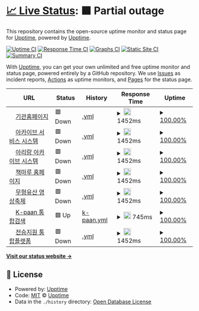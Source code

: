 # [📈 Live Status](https://demo.upptime.js.org): <!--live status--> **🟧 Partial outage**

This repository contains the open-source uptime monitor and status page for [Upptime](https://upptime.js.org), powered by [Upptime](https://github.com/upptime/upptime).

[![Uptime CI](https://github.com/upptime/upptime2/workflows/Uptime%20CI/badge.svg)](https://github.com/upptime/upptime2/actions?query=workflow%3A%22Uptime+CI%22)
[![Response Time CI](https://github.com/upptime/upptime2/workflows/Response%20Time%20CI/badge.svg)](https://github.com/upptime/upptime2/actions?query=workflow%3A%22Response+Time+CI%22)
[![Graphs CI](https://github.com/upptime/upptime2/workflows/Graphs%20CI/badge.svg)](https://github.com/upptime/upptime2/actions?query=workflow%3A%22Graphs+CI%22)
[![Static Site CI](https://github.com/upptime/upptime2/workflows/Static%20Site%20CI/badge.svg)](https://github.com/upptime/upptime2/actions?query=workflow%3A%22Static+Site+CI%22)
[![Summary CI](https://github.com/upptime/upptime2/workflows/Summary%20CI/badge.svg)](https://github.com/upptime/upptime2/actions?query=workflow%3A%22Summary+CI%22)

With [Upptime](https://upptime.js.org), you can get your own unlimited and free uptime monitor and status page, powered entirely by a GitHub repository. We use [Issues](https://github.com/upptime/upptime2/issues) as incident reports, [Actions](https://github.com/upptime/upptime2/actions) as uptime monitors, and [Pages](https://demo.upptime.js.org) for the status page.

<!--start: status pages-->
<!-- This summary is generated by Upptime (https://github.com/upptime/upptime) -->
<!-- Do not edit this manually, your changes will be overwritten -->
<!-- prettier-ignore -->
| URL | Status | History | Response Time | Uptime |
| --- | ------ | ------- | ------------- | ------ |
| <img alt="" src="https://icons.duckduckgo.com/ip3/www.nihc.go.kr.ico" height="13"> [기관홈페이지](https://www.nihc.go.kr) | 🟥 Down | [.yml](https://github.com/yopboy/uptime2/commits/HEAD/history/.yml) | <details><summary><img alt="Response time graph" src="./graphs//response-time-week.png" height="20"> 1452ms</summary><br><a href="https://demo.upptime.js.org/history/"><img alt="Response time 1452" src="https://img.shields.io/endpoint?url=https%3A%2F%2Fraw.githubusercontent.com%2Fyopboy%2Fuptime2%2FHEAD%2Fapi%2F%2Fresponse-time.json"></a><br><a href="https://demo.upptime.js.org/history/"><img alt="24-hour response time 1452" src="https://img.shields.io/endpoint?url=https%3A%2F%2Fraw.githubusercontent.com%2Fyopboy%2Fuptime2%2FHEAD%2Fapi%2F%2Fresponse-time-day.json"></a><br><a href="https://demo.upptime.js.org/history/"><img alt="7-day response time 1452" src="https://img.shields.io/endpoint?url=https%3A%2F%2Fraw.githubusercontent.com%2Fyopboy%2Fuptime2%2FHEAD%2Fapi%2F%2Fresponse-time-week.json"></a><br><a href="https://demo.upptime.js.org/history/"><img alt="30-day response time 1452" src="https://img.shields.io/endpoint?url=https%3A%2F%2Fraw.githubusercontent.com%2Fyopboy%2Fuptime2%2FHEAD%2Fapi%2F%2Fresponse-time-month.json"></a><br><a href="https://demo.upptime.js.org/history/"><img alt="1-year response time 1452" src="https://img.shields.io/endpoint?url=https%3A%2F%2Fraw.githubusercontent.com%2Fyopboy%2Fuptime2%2FHEAD%2Fapi%2F%2Fresponse-time-year.json"></a></details> | <details><summary><a href="https://demo.upptime.js.org/history/">100.00%</a></summary><a href="https://demo.upptime.js.org/history/"><img alt="All-time uptime 100.00%" src="https://img.shields.io/endpoint?url=https%3A%2F%2Fraw.githubusercontent.com%2Fyopboy%2Fuptime2%2FHEAD%2Fapi%2F%2Fuptime.json"></a><br><a href="https://demo.upptime.js.org/history/"><img alt="24-hour uptime 100.00%" src="https://img.shields.io/endpoint?url=https%3A%2F%2Fraw.githubusercontent.com%2Fyopboy%2Fuptime2%2FHEAD%2Fapi%2F%2Fuptime-day.json"></a><br><a href="https://demo.upptime.js.org/history/"><img alt="7-day uptime 100.00%" src="https://img.shields.io/endpoint?url=https%3A%2F%2Fraw.githubusercontent.com%2Fyopboy%2Fuptime2%2FHEAD%2Fapi%2F%2Fuptime-week.json"></a><br><a href="https://demo.upptime.js.org/history/"><img alt="30-day uptime 100.00%" src="https://img.shields.io/endpoint?url=https%3A%2F%2Fraw.githubusercontent.com%2Fyopboy%2Fuptime2%2FHEAD%2Fapi%2F%2Fuptime-month.json"></a><br><a href="https://demo.upptime.js.org/history/"><img alt="1-year uptime 100.00%" src="https://img.shields.io/endpoint?url=https%3A%2F%2Fraw.githubusercontent.com%2Fyopboy%2Fuptime2%2FHEAD%2Fapi%2F%2Fuptime-year.json"></a></details>
| <img alt="" src="https://icons.duckduckgo.com/ip3/www.iha.go.kr.ico" height="13"> [아카이브 서비스 시스템](https://www.iha.go.kr) | 🟥 Down | [.yml](https://github.com/yopboy/uptime2/commits/HEAD/history/.yml) | <details><summary><img alt="Response time graph" src="./graphs//response-time-week.png" height="20"> 1452ms</summary><br><a href="https://demo.upptime.js.org/history/"><img alt="Response time 1452" src="https://img.shields.io/endpoint?url=https%3A%2F%2Fraw.githubusercontent.com%2Fyopboy%2Fuptime2%2FHEAD%2Fapi%2F%2Fresponse-time.json"></a><br><a href="https://demo.upptime.js.org/history/"><img alt="24-hour response time 1452" src="https://img.shields.io/endpoint?url=https%3A%2F%2Fraw.githubusercontent.com%2Fyopboy%2Fuptime2%2FHEAD%2Fapi%2F%2Fresponse-time-day.json"></a><br><a href="https://demo.upptime.js.org/history/"><img alt="7-day response time 1452" src="https://img.shields.io/endpoint?url=https%3A%2F%2Fraw.githubusercontent.com%2Fyopboy%2Fuptime2%2FHEAD%2Fapi%2F%2Fresponse-time-week.json"></a><br><a href="https://demo.upptime.js.org/history/"><img alt="30-day response time 1452" src="https://img.shields.io/endpoint?url=https%3A%2F%2Fraw.githubusercontent.com%2Fyopboy%2Fuptime2%2FHEAD%2Fapi%2F%2Fresponse-time-month.json"></a><br><a href="https://demo.upptime.js.org/history/"><img alt="1-year response time 1452" src="https://img.shields.io/endpoint?url=https%3A%2F%2Fraw.githubusercontent.com%2Fyopboy%2Fuptime2%2FHEAD%2Fapi%2F%2Fresponse-time-year.json"></a></details> | <details><summary><a href="https://demo.upptime.js.org/history/">100.00%</a></summary><a href="https://demo.upptime.js.org/history/"><img alt="All-time uptime 100.00%" src="https://img.shields.io/endpoint?url=https%3A%2F%2Fraw.githubusercontent.com%2Fyopboy%2Fuptime2%2FHEAD%2Fapi%2F%2Fuptime.json"></a><br><a href="https://demo.upptime.js.org/history/"><img alt="24-hour uptime 100.00%" src="https://img.shields.io/endpoint?url=https%3A%2F%2Fraw.githubusercontent.com%2Fyopboy%2Fuptime2%2FHEAD%2Fapi%2F%2Fuptime-day.json"></a><br><a href="https://demo.upptime.js.org/history/"><img alt="7-day uptime 100.00%" src="https://img.shields.io/endpoint?url=https%3A%2F%2Fraw.githubusercontent.com%2Fyopboy%2Fuptime2%2FHEAD%2Fapi%2F%2Fuptime-week.json"></a><br><a href="https://demo.upptime.js.org/history/"><img alt="30-day uptime 100.00%" src="https://img.shields.io/endpoint?url=https%3A%2F%2Fraw.githubusercontent.com%2Fyopboy%2Fuptime2%2FHEAD%2Fapi%2F%2Fuptime-month.json"></a><br><a href="https://demo.upptime.js.org/history/"><img alt="1-year uptime 100.00%" src="https://img.shields.io/endpoint?url=https%3A%2F%2Fraw.githubusercontent.com%2Fyopboy%2Fuptime2%2FHEAD%2Fapi%2F%2Fuptime-year.json"></a></details>
| <img alt="" src="https://icons.duckduckgo.com/ip3/www.arirang.iha.go.kr.ico" height="13"> [아리랑 아카이브 시스템](https://www.arirang.iha.go.kr) | 🟥 Down | [.yml](https://github.com/yopboy/uptime2/commits/HEAD/history/.yml) | <details><summary><img alt="Response time graph" src="./graphs//response-time-week.png" height="20"> 1452ms</summary><br><a href="https://demo.upptime.js.org/history/"><img alt="Response time 1452" src="https://img.shields.io/endpoint?url=https%3A%2F%2Fraw.githubusercontent.com%2Fyopboy%2Fuptime2%2FHEAD%2Fapi%2F%2Fresponse-time.json"></a><br><a href="https://demo.upptime.js.org/history/"><img alt="24-hour response time 1452" src="https://img.shields.io/endpoint?url=https%3A%2F%2Fraw.githubusercontent.com%2Fyopboy%2Fuptime2%2FHEAD%2Fapi%2F%2Fresponse-time-day.json"></a><br><a href="https://demo.upptime.js.org/history/"><img alt="7-day response time 1452" src="https://img.shields.io/endpoint?url=https%3A%2F%2Fraw.githubusercontent.com%2Fyopboy%2Fuptime2%2FHEAD%2Fapi%2F%2Fresponse-time-week.json"></a><br><a href="https://demo.upptime.js.org/history/"><img alt="30-day response time 1452" src="https://img.shields.io/endpoint?url=https%3A%2F%2Fraw.githubusercontent.com%2Fyopboy%2Fuptime2%2FHEAD%2Fapi%2F%2Fresponse-time-month.json"></a><br><a href="https://demo.upptime.js.org/history/"><img alt="1-year response time 1452" src="https://img.shields.io/endpoint?url=https%3A%2F%2Fraw.githubusercontent.com%2Fyopboy%2Fuptime2%2FHEAD%2Fapi%2F%2Fresponse-time-year.json"></a></details> | <details><summary><a href="https://demo.upptime.js.org/history/">100.00%</a></summary><a href="https://demo.upptime.js.org/history/"><img alt="All-time uptime 100.00%" src="https://img.shields.io/endpoint?url=https%3A%2F%2Fraw.githubusercontent.com%2Fyopboy%2Fuptime2%2FHEAD%2Fapi%2F%2Fuptime.json"></a><br><a href="https://demo.upptime.js.org/history/"><img alt="24-hour uptime 100.00%" src="https://img.shields.io/endpoint?url=https%3A%2F%2Fraw.githubusercontent.com%2Fyopboy%2Fuptime2%2FHEAD%2Fapi%2F%2Fuptime-day.json"></a><br><a href="https://demo.upptime.js.org/history/"><img alt="7-day uptime 100.00%" src="https://img.shields.io/endpoint?url=https%3A%2F%2Fraw.githubusercontent.com%2Fyopboy%2Fuptime2%2FHEAD%2Fapi%2F%2Fuptime-week.json"></a><br><a href="https://demo.upptime.js.org/history/"><img alt="30-day uptime 100.00%" src="https://img.shields.io/endpoint?url=https%3A%2F%2Fraw.githubusercontent.com%2Fyopboy%2Fuptime2%2FHEAD%2Fapi%2F%2Fuptime-month.json"></a><br><a href="https://demo.upptime.js.org/history/"><img alt="1-year uptime 100.00%" src="https://img.shields.io/endpoint?url=https%3A%2F%2Fraw.githubusercontent.com%2Fyopboy%2Fuptime2%2FHEAD%2Fapi%2F%2Fuptime-year.json"></a></details>
| <img alt="" src="https://icons.duckduckgo.com/ip3/www.library.nihc.go.kr.ico" height="13"> [책마루 홈페이지](https://www.library.nihc.go.kr) | 🟥 Down | [.yml](https://github.com/yopboy/uptime2/commits/HEAD/history/.yml) | <details><summary><img alt="Response time graph" src="./graphs//response-time-week.png" height="20"> 1452ms</summary><br><a href="https://demo.upptime.js.org/history/"><img alt="Response time 1452" src="https://img.shields.io/endpoint?url=https%3A%2F%2Fraw.githubusercontent.com%2Fyopboy%2Fuptime2%2FHEAD%2Fapi%2F%2Fresponse-time.json"></a><br><a href="https://demo.upptime.js.org/history/"><img alt="24-hour response time 1452" src="https://img.shields.io/endpoint?url=https%3A%2F%2Fraw.githubusercontent.com%2Fyopboy%2Fuptime2%2FHEAD%2Fapi%2F%2Fresponse-time-day.json"></a><br><a href="https://demo.upptime.js.org/history/"><img alt="7-day response time 1452" src="https://img.shields.io/endpoint?url=https%3A%2F%2Fraw.githubusercontent.com%2Fyopboy%2Fuptime2%2FHEAD%2Fapi%2F%2Fresponse-time-week.json"></a><br><a href="https://demo.upptime.js.org/history/"><img alt="30-day response time 1452" src="https://img.shields.io/endpoint?url=https%3A%2F%2Fraw.githubusercontent.com%2Fyopboy%2Fuptime2%2FHEAD%2Fapi%2F%2Fresponse-time-month.json"></a><br><a href="https://demo.upptime.js.org/history/"><img alt="1-year response time 1452" src="https://img.shields.io/endpoint?url=https%3A%2F%2Fraw.githubusercontent.com%2Fyopboy%2Fuptime2%2FHEAD%2Fapi%2F%2Fresponse-time-year.json"></a></details> | <details><summary><a href="https://demo.upptime.js.org/history/">100.00%</a></summary><a href="https://demo.upptime.js.org/history/"><img alt="All-time uptime 100.00%" src="https://img.shields.io/endpoint?url=https%3A%2F%2Fraw.githubusercontent.com%2Fyopboy%2Fuptime2%2FHEAD%2Fapi%2F%2Fuptime.json"></a><br><a href="https://demo.upptime.js.org/history/"><img alt="24-hour uptime 100.00%" src="https://img.shields.io/endpoint?url=https%3A%2F%2Fraw.githubusercontent.com%2Fyopboy%2Fuptime2%2FHEAD%2Fapi%2F%2Fuptime-day.json"></a><br><a href="https://demo.upptime.js.org/history/"><img alt="7-day uptime 100.00%" src="https://img.shields.io/endpoint?url=https%3A%2F%2Fraw.githubusercontent.com%2Fyopboy%2Fuptime2%2FHEAD%2Fapi%2F%2Fuptime-week.json"></a><br><a href="https://demo.upptime.js.org/history/"><img alt="30-day uptime 100.00%" src="https://img.shields.io/endpoint?url=https%3A%2F%2Fraw.githubusercontent.com%2Fyopboy%2Fuptime2%2FHEAD%2Fapi%2F%2Fuptime-month.json"></a><br><a href="https://demo.upptime.js.org/history/"><img alt="1-year uptime 100.00%" src="https://img.shields.io/endpoint?url=https%3A%2F%2Fraw.githubusercontent.com%2Fyopboy%2Fuptime2%2FHEAD%2Fapi%2F%2Fuptime-year.json"></a></details>
| <img alt="" src="https://icons.duckduckgo.com/ip3/www.iiff.iha.go.kr.ico" height="13"> [무형유산 영상축제](https://www.iiff.iha.go.kr) | 🟥 Down | [.yml](https://github.com/yopboy/uptime2/commits/HEAD/history/.yml) | <details><summary><img alt="Response time graph" src="./graphs//response-time-week.png" height="20"> 1452ms</summary><br><a href="https://demo.upptime.js.org/history/"><img alt="Response time 1452" src="https://img.shields.io/endpoint?url=https%3A%2F%2Fraw.githubusercontent.com%2Fyopboy%2Fuptime2%2FHEAD%2Fapi%2F%2Fresponse-time.json"></a><br><a href="https://demo.upptime.js.org/history/"><img alt="24-hour response time 1452" src="https://img.shields.io/endpoint?url=https%3A%2F%2Fraw.githubusercontent.com%2Fyopboy%2Fuptime2%2FHEAD%2Fapi%2F%2Fresponse-time-day.json"></a><br><a href="https://demo.upptime.js.org/history/"><img alt="7-day response time 1452" src="https://img.shields.io/endpoint?url=https%3A%2F%2Fraw.githubusercontent.com%2Fyopboy%2Fuptime2%2FHEAD%2Fapi%2F%2Fresponse-time-week.json"></a><br><a href="https://demo.upptime.js.org/history/"><img alt="30-day response time 1452" src="https://img.shields.io/endpoint?url=https%3A%2F%2Fraw.githubusercontent.com%2Fyopboy%2Fuptime2%2FHEAD%2Fapi%2F%2Fresponse-time-month.json"></a><br><a href="https://demo.upptime.js.org/history/"><img alt="1-year response time 1452" src="https://img.shields.io/endpoint?url=https%3A%2F%2Fraw.githubusercontent.com%2Fyopboy%2Fuptime2%2FHEAD%2Fapi%2F%2Fresponse-time-year.json"></a></details> | <details><summary><a href="https://demo.upptime.js.org/history/">100.00%</a></summary><a href="https://demo.upptime.js.org/history/"><img alt="All-time uptime 100.00%" src="https://img.shields.io/endpoint?url=https%3A%2F%2Fraw.githubusercontent.com%2Fyopboy%2Fuptime2%2FHEAD%2Fapi%2F%2Fuptime.json"></a><br><a href="https://demo.upptime.js.org/history/"><img alt="24-hour uptime 100.00%" src="https://img.shields.io/endpoint?url=https%3A%2F%2Fraw.githubusercontent.com%2Fyopboy%2Fuptime2%2FHEAD%2Fapi%2F%2Fuptime-day.json"></a><br><a href="https://demo.upptime.js.org/history/"><img alt="7-day uptime 100.00%" src="https://img.shields.io/endpoint?url=https%3A%2F%2Fraw.githubusercontent.com%2Fyopboy%2Fuptime2%2FHEAD%2Fapi%2F%2Fuptime-week.json"></a><br><a href="https://demo.upptime.js.org/history/"><img alt="30-day uptime 100.00%" src="https://img.shields.io/endpoint?url=https%3A%2F%2Fraw.githubusercontent.com%2Fyopboy%2Fuptime2%2FHEAD%2Fapi%2F%2Fuptime-month.json"></a><br><a href="https://demo.upptime.js.org/history/"><img alt="1-year uptime 100.00%" src="https://img.shields.io/endpoint?url=https%3A%2F%2Fraw.githubusercontent.com%2Fyopboy%2Fuptime2%2FHEAD%2Fapi%2F%2Fuptime-year.json"></a></details>
| <img alt="" src="https://icons.duckduckgo.com/ip3/www.iha.go.kr.ico" height="13"> [K-paan 통합검색](https://www.iha.go.kr/k-paan) | 🟩 Up | [k-paan.yml](https://github.com/yopboy/uptime2/commits/HEAD/history/k-paan.yml) | <details><summary><img alt="Response time graph" src="./graphs/k-paan/response-time-week.png" height="20"> 745ms</summary><br><a href="https://demo.upptime.js.org/history/k-paan"><img alt="Response time 745" src="https://img.shields.io/endpoint?url=https%3A%2F%2Fraw.githubusercontent.com%2Fyopboy%2Fuptime2%2FHEAD%2Fapi%2Fk-paan%2Fresponse-time.json"></a><br><a href="https://demo.upptime.js.org/history/k-paan"><img alt="24-hour response time 745" src="https://img.shields.io/endpoint?url=https%3A%2F%2Fraw.githubusercontent.com%2Fyopboy%2Fuptime2%2FHEAD%2Fapi%2Fk-paan%2Fresponse-time-day.json"></a><br><a href="https://demo.upptime.js.org/history/k-paan"><img alt="7-day response time 745" src="https://img.shields.io/endpoint?url=https%3A%2F%2Fraw.githubusercontent.com%2Fyopboy%2Fuptime2%2FHEAD%2Fapi%2Fk-paan%2Fresponse-time-week.json"></a><br><a href="https://demo.upptime.js.org/history/k-paan"><img alt="30-day response time 745" src="https://img.shields.io/endpoint?url=https%3A%2F%2Fraw.githubusercontent.com%2Fyopboy%2Fuptime2%2FHEAD%2Fapi%2Fk-paan%2Fresponse-time-month.json"></a><br><a href="https://demo.upptime.js.org/history/k-paan"><img alt="1-year response time 745" src="https://img.shields.io/endpoint?url=https%3A%2F%2Fraw.githubusercontent.com%2Fyopboy%2Fuptime2%2FHEAD%2Fapi%2Fk-paan%2Fresponse-time-year.json"></a></details> | <details><summary><a href="https://demo.upptime.js.org/history/k-paan">100.00%</a></summary><a href="https://demo.upptime.js.org/history/k-paan"><img alt="All-time uptime 100.00%" src="https://img.shields.io/endpoint?url=https%3A%2F%2Fraw.githubusercontent.com%2Fyopboy%2Fuptime2%2FHEAD%2Fapi%2Fk-paan%2Fuptime.json"></a><br><a href="https://demo.upptime.js.org/history/k-paan"><img alt="24-hour uptime 100.00%" src="https://img.shields.io/endpoint?url=https%3A%2F%2Fraw.githubusercontent.com%2Fyopboy%2Fuptime2%2FHEAD%2Fapi%2Fk-paan%2Fuptime-day.json"></a><br><a href="https://demo.upptime.js.org/history/k-paan"><img alt="7-day uptime 100.00%" src="https://img.shields.io/endpoint?url=https%3A%2F%2Fraw.githubusercontent.com%2Fyopboy%2Fuptime2%2FHEAD%2Fapi%2Fk-paan%2Fuptime-week.json"></a><br><a href="https://demo.upptime.js.org/history/k-paan"><img alt="30-day uptime 100.00%" src="https://img.shields.io/endpoint?url=https%3A%2F%2Fraw.githubusercontent.com%2Fyopboy%2Fuptime2%2FHEAD%2Fapi%2Fk-paan%2Fuptime-month.json"></a><br><a href="https://demo.upptime.js.org/history/k-paan"><img alt="1-year uptime 100.00%" src="https://img.shields.io/endpoint?url=https%3A%2F%2Fraw.githubusercontent.com%2Fyopboy%2Fuptime2%2FHEAD%2Fapi%2Fk-paan%2Fuptime-year.json"></a></details>
| <img alt="" src="https://icons.duckduckgo.com/ip3/www.support.nihc.go.kr.ico" height="13"> [전승지원 통합플랫폼](https://www.support.nihc.go.kr) | 🟥 Down | [.yml](https://github.com/yopboy/uptime2/commits/HEAD/history/.yml) | <details><summary><img alt="Response time graph" src="./graphs//response-time-week.png" height="20"> 1452ms</summary><br><a href="https://demo.upptime.js.org/history/"><img alt="Response time 1452" src="https://img.shields.io/endpoint?url=https%3A%2F%2Fraw.githubusercontent.com%2Fyopboy%2Fuptime2%2FHEAD%2Fapi%2F%2Fresponse-time.json"></a><br><a href="https://demo.upptime.js.org/history/"><img alt="24-hour response time 1452" src="https://img.shields.io/endpoint?url=https%3A%2F%2Fraw.githubusercontent.com%2Fyopboy%2Fuptime2%2FHEAD%2Fapi%2F%2Fresponse-time-day.json"></a><br><a href="https://demo.upptime.js.org/history/"><img alt="7-day response time 1452" src="https://img.shields.io/endpoint?url=https%3A%2F%2Fraw.githubusercontent.com%2Fyopboy%2Fuptime2%2FHEAD%2Fapi%2F%2Fresponse-time-week.json"></a><br><a href="https://demo.upptime.js.org/history/"><img alt="30-day response time 1452" src="https://img.shields.io/endpoint?url=https%3A%2F%2Fraw.githubusercontent.com%2Fyopboy%2Fuptime2%2FHEAD%2Fapi%2F%2Fresponse-time-month.json"></a><br><a href="https://demo.upptime.js.org/history/"><img alt="1-year response time 1452" src="https://img.shields.io/endpoint?url=https%3A%2F%2Fraw.githubusercontent.com%2Fyopboy%2Fuptime2%2FHEAD%2Fapi%2F%2Fresponse-time-year.json"></a></details> | <details><summary><a href="https://demo.upptime.js.org/history/">100.00%</a></summary><a href="https://demo.upptime.js.org/history/"><img alt="All-time uptime 100.00%" src="https://img.shields.io/endpoint?url=https%3A%2F%2Fraw.githubusercontent.com%2Fyopboy%2Fuptime2%2FHEAD%2Fapi%2F%2Fuptime.json"></a><br><a href="https://demo.upptime.js.org/history/"><img alt="24-hour uptime 100.00%" src="https://img.shields.io/endpoint?url=https%3A%2F%2Fraw.githubusercontent.com%2Fyopboy%2Fuptime2%2FHEAD%2Fapi%2F%2Fuptime-day.json"></a><br><a href="https://demo.upptime.js.org/history/"><img alt="7-day uptime 100.00%" src="https://img.shields.io/endpoint?url=https%3A%2F%2Fraw.githubusercontent.com%2Fyopboy%2Fuptime2%2FHEAD%2Fapi%2F%2Fuptime-week.json"></a><br><a href="https://demo.upptime.js.org/history/"><img alt="30-day uptime 100.00%" src="https://img.shields.io/endpoint?url=https%3A%2F%2Fraw.githubusercontent.com%2Fyopboy%2Fuptime2%2FHEAD%2Fapi%2F%2Fuptime-month.json"></a><br><a href="https://demo.upptime.js.org/history/"><img alt="1-year uptime 100.00%" src="https://img.shields.io/endpoint?url=https%3A%2F%2Fraw.githubusercontent.com%2Fyopboy%2Fuptime2%2FHEAD%2Fapi%2F%2Fuptime-year.json"></a></details>

<!--end: status pages-->

[**Visit our status website →**](https://demo.upptime.js.org)

## 📄 License

- Powered by: [Upptime](https://github.com/upptime/upptime)
- Code: [MIT](./LICENSE) © [Upptime](https://upptime.js.org)
- Data in the `./history` directory: [Open Database License](https://opendatacommons.org/licenses/odbl/1-0/)
